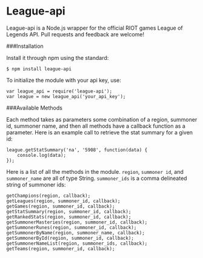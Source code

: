 League-api
=========

League-api is a Node.js wrapper for the official RIOT games League of Legends API. Pull requests and feedback are welcome!

###Installation

Install it through npm using the standard:

    $ npm install league-api

To initialize the module with your api key, use:

    var league_api = require('league-api');
    var league = new league_api('your_api_key');

###Available Methods

Each method takes as parameters some combination of a region, summoner id, summoner name, and then all methods have a callback function as a parameter. Here is an example call to retrieve the stat summary for a given id:

    league.getStatSummary('na', '5908', function(data) {
        console.log(data);
    });

Here is a list of all the methods in the module. `region`, `summoner id`, and `summoner_name` are all of type String. `summoner_ids` is a comma delineated string of summoner ids:

    getChampions(region, callback);
    getLeagues(region, summoner_id, callback);
    getGames(region, summoner_id, callback);
    getStatSummary(region, summoner_id, callback);
    getRankedStats(region, summoner_id, callback);
    getSummonerMasteries(region, summoner_id, callback);
    getSummonerRunes(region, summoner_id, callback);
    getSummonerByName(region, summoner_name, callback);
    getSummonerById(region, summoner_id, callback);
    getSummonerNameList(region, summoner_ids, callback);
    getTeams(region, summoner_id, callback);